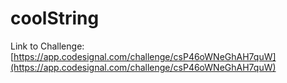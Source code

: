 # coolString

Link to Challenge: [https://app.codesignal.com/challenge/csP46oWNeGhAH7quW](https://app.codesignal.com/challenge/csP46oWNeGhAH7quW)